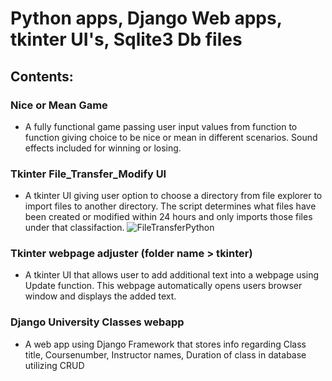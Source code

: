 # Python apps, Django Web apps, tkinter UI's, Sqlite3 Db files 

## Contents:

### Nice or Mean Game
- A fully functional game passing user input values from function to function giving choice to be nice or mean in different scenarios.  Sound effects included for winning or losing.

### Tkinter File_Transfer_Modify UI
- A tkinter UI giving user option to choose a directory from file explorer to import files to another directory.  The script determines what files have been created or modified within 24 hours and only imports those files under that classifaction.
![FileTransferPython](https://user-images.githubusercontent.com/92835555/175834791-97537dfb-cfd4-4c94-b3a2-6f33626cb8ee.png)

### Tkinter webpage adjuster (folder name > tkinter)
- A tkinter UI that allows user to add additional text into a webpage using Update function.  This webpage automatically opens users browser window and displays the added text.

### Django University Classes webapp
- A web app using Django Framework that stores info regarding Class title, Coursenumber, Instructor names, Duration of class in database utilizing CRUD



